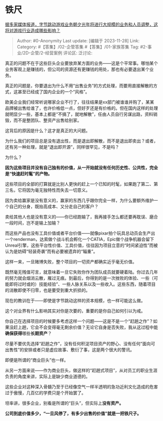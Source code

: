 # 铁尺
[据多家媒体报道，字节跳动游戏业务朝夕光年将进行大规模的业务和人员调整，这将对游戏行业造成哪些影响？](https://www.zhihu.com/question/632063923/answer/3305624557)

> Author: #0-Anonymity
> Last update: [编辑于 2023-11-28]
> Link:
> Category: #【答集】/02-企管答集 #【答集】/01-家族答集
> Tag: #2-事业/2D-企管/2-经营案例
> 评论区:
> 泛讨论:

真正的问题不在于这些巨头企业要放弃某方面的业务——这是个平常事。哪怕某个业务客观上是赚钱的，但公司的资源还有更赚钱的用处，那也有必要退出某个业务。

真正的问题是，你要退出为什么不用“出售业务”的方式处理，而要用直接解散的方式，这甚至已经成了国内企业的一个“风格”。

欧美企业我们经常听说哪家企业不行了，往往结果是xx部门被谁谁并购了，某某品牌被出售给谁了，也许价格低一点，但好歹还是有价格的。但在国内这样的处理就明显少一些，基本上都是“不搞了，就地解散”，任由人员自行另谋出路，资料销毁，而不是整团队、整资产出售给别家。

这背后的原因是什么？这才是真正的大问题。

为什么我们的项目总是没有退出性，而是退出即解散，而不是退出即卖出？或者，还有另一种处理，就是“退出即开源”，同样很罕见，不是吗？

为什么？

**因为这些项目并没有自己独有的价值，从一开始就没有任何历史性、公共性，完全是“快速赶时髦”的产物。**

这些项目的全部的打算就是比别人更快的赶上一个已知的时髦，如果跑了第二、第三名，它将因为毫无独特性而失去一切意义。

因为卖给赢家是没有意义的，赢家的东西几乎跟你完全一样，为什么要额外维护一个自己的分身，既抬高成本、又分走自己的客户？

卖给其他人也是没有意义的——你已经跑输了，我再接手怎么都还要再耽误、磨合一段时间，岂不是输上加输？

而这些产品也没有工具价值或者平台价值——就像pixar拍个玩具总动员会生产出一个renderman，达索做个战斗机会孵化一个CATIA，Epic做个战争机器会留下Unreal引擎，这些平台性价值、工具价值，往往因为项目立意的“时间紧迫性”而被认为是妨碍“轻装奇袭”而有必要被遗弃的“辎重”。

这样一来，一旦赌博失败，整个项目的一切资产都确实近乎毫无价值。

既然毫无残值可言，就意味着一旦它失败你作为团队成员就要硬着陆。你过去几年的努力就会烟消云散，雁过无痕。到最后，你得到的是一次挫败的体验、一些（可能即将过时或的）技能经验”、一些人脉关系以及一些收入。这些东西，随着项目的消散即使不归零，也是要受到重大折损的。

现在的教训在于——即使是字节跳动这样的资本规模，也一样可能这么做。

这个对业界有什么影响其实对你是次要的，重要的是你自己如何引以为戒。

你自己在选择项目的时候要多考虑这样一个问题——这是不是一个“赶趟之作”？如果没赶上趟，它会不会变得毫无剩余价值？无论它自身是否失败，我从这过程中能**确保获得**哪些**长期资产**？

尽量不要优先选择“赶趟之作”，没有任何积淀项目资产的野心、没有任何“面向可出售性”的安排或者只是虚应故事、敷衍了事，这是两个很大的警讯。

即便是所谓的“商业巨头”也一样。

从另一方面来说——作为商业巨头，做这样的“赶趟式项目”，从对员工的职业生涯负责的角度来讲，实际上是缺少商业道德的。

这些企业对这种深入骨髓乃至于已经像空气一样半透明的急功近利文化造成的危害过于傲慢，几百亿的学费只是个开始罢了。

坦率讲，很多企业，别看是所谓的“巨头”，但实际上**没有资产。**

**公司到底价值多少，“一旦风停了，有多少出售的价值”就是一把铁尺子。**
